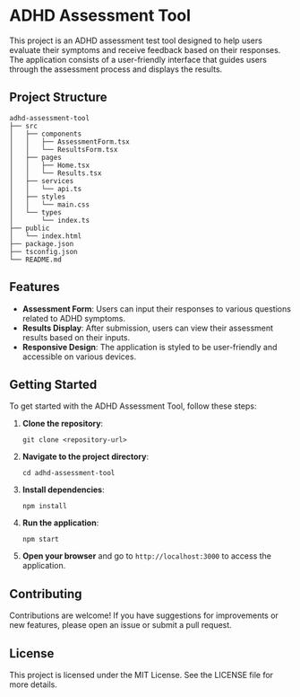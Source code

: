 # ADHD Assessment Tool

This project is an ADHD assessment test tool designed to help users evaluate their symptoms and receive feedback based on their responses. The application consists of a user-friendly interface that guides users through the assessment process and displays the results.

## Project Structure

```
adhd-assessment-tool
├── src
│   ├── components
│   │   ├── AssessmentForm.tsx
│   │   └── ResultsForm.tsx
│   ├── pages
│   │   ├── Home.tsx
│   │   └── Results.tsx
│   ├── services
│   │   └── api.ts
│   ├── styles
│   │   └── main.css
│   └── types
│       └── index.ts
├── public
│   └── index.html
├── package.json
├── tsconfig.json
└── README.md
```

## Features

- **Assessment Form**: Users can input their responses to various questions related to ADHD symptoms.
- **Results Display**: After submission, users can view their assessment results based on their inputs.
- **Responsive Design**: The application is styled to be user-friendly and accessible on various devices.

## Getting Started

To get started with the ADHD Assessment Tool, follow these steps:

1. **Clone the repository**:
   ```
   git clone <repository-url>
   ```

2. **Navigate to the project directory**:
   ```
   cd adhd-assessment-tool
   ```

3. **Install dependencies**:
   ```
   npm install
   ```

4. **Run the application**:
   ```
   npm start
   ```

5. **Open your browser** and go to `http://localhost:3000` to access the application.

## Contributing

Contributions are welcome! If you have suggestions for improvements or new features, please open an issue or submit a pull request.

## License

This project is licensed under the MIT License. See the LICENSE file for more details.